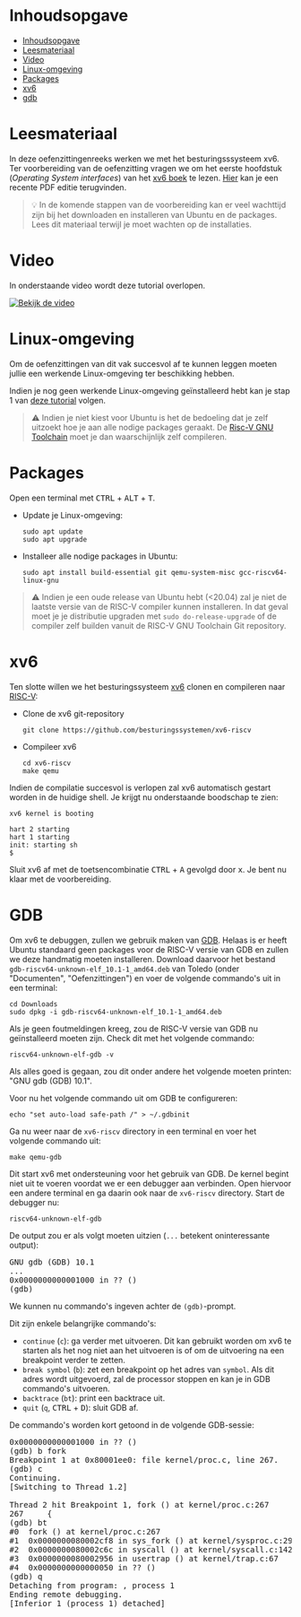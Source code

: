# Inhoudsopgave
- [Inhoudsopgave](#inhoudsopgave)
- [Leesmateriaal](#leesmateriaal)
- [Video](#video)
- [Linux-omgeving](#linux-omgeving)
- [Packages](#packages)
- [xv6](#xv6)
- [gdb](#gdb)

# Leesmateriaal

In deze oefenzittingenreeks werken we met het besturingsssysteem xv6. 
Ter voorbereiding van de oefenzitting vragen we om het eerste hoofdstuk (*Operating System interfaces*) van het [xv6 boek](https://github.com/besturingssystemen/xv6-riscv-book) te lezen.
[Hier](https://github.com/besturingssystemen/xv6-riscv-book/releases/latest/download/book.pdf) kan je een recente PDF editie terugvinden.


> :bulb: In de komende stappen van de voorbereiding kan er veel wachttijd zijn bij het downloaden en installeren van Ubuntu en de packages. Lees dit materiaal terwijl je moet wachten op de installaties.

# Video

In onderstaande video wordt deze tutorial overlopen.

[![Bekijk de video](https://img.youtube.com/vi/vjJW36_q_sg/hqdefault.jpg)](https://youtu.be/vjJW36_q_sg)

# Linux-omgeving

Om de oefenzittingen van dit vak succesvol af te kunnen leggen moeten jullie een werkende Linux-omgeving ter beschikking hebben.

Indien je nog geen werkende Linux-omgeving geïnstalleerd hebt kan je stap 1 van [deze tutorial](https://github.com/informaticawerktuigen/klaarzetten-werkomgeving) volgen.

> :warning: Indien je niet kiest voor Ubuntu is het de bedoeling dat je zelf uitzoekt hoe je aan alle nodige packages geraakt. De [Risc-V GNU Toolchain](https://github.com/riscv/riscv-gnu-toolchain) moet je dan waarschijnlijk zelf compileren.

# Packages

Open een terminal met <kbd>CTRL</kbd> + <kbd>ALT</kbd> + <kbd>T</kbd>. 

* Update je Linux-omgeving:
    ```shell
    sudo apt update
    sudo apt upgrade
    ```

* Installeer alle nodige packages in Ubuntu:

    ```shell
    sudo apt install build-essential git qemu-system-misc gcc-riscv64-linux-gnu 
    ```

> :warning: Indien je een oude release van Ubuntu hebt (<20.04) zal je niet de laatste versie van de RISC-V compiler kunnen installeren. In dat geval moet je je distributie upgraden met ```sudo do-release-upgrade``` of de compiler zelf builden vanuit de RISC-V GNU Toolchain Git repository.

# xv6

Ten slotte willen we het besturingssysteem [xv6](https://github.com/besturingssystemen/xv6-riscv) clonen en compileren naar [RISC-V](https://riscv.org/):

* Clone de xv6 git-repository
    ```shell 
    git clone https://github.com/besturingssystemen/xv6-riscv
    ```
* Compileer xv6
    ```shell
    cd xv6-riscv
    make qemu
    ```
Indien de compilatie succesvol is verlopen zal xv6 automatisch gestart worden in de huidige shell. Je krijgt nu onderstaande boodschap te zien:

```shell
xv6 kernel is booting

hart 2 starting
hart 1 starting
init: starting sh
$ 
```
Sluit xv6 af met de toetsencombinatie <kbd>CTRL</kbd> + <kbd>A</kbd> gevolgd door <kbd>x</kbd>. Je bent nu klaar met de voorbereiding.

# GDB

Om xv6 te debuggen, zullen we gebruik maken van [GDB][gdb].
Helaas is er heeft Ubuntu standaard geen packages voor de RISC-V versie van GDB en zullen we deze handmatig moeten installeren.
Download daarvoor het bestand `gdb-riscv64-unknown-elf_10.1-1_amd64.deb` van Toledo (onder "Documenten", "Oefenzittingen") en voer de volgende commando's uit in een terminal:

```shell
cd Downloads
sudo dpkg -i gdb-riscv64-unknown-elf_10.1-1_amd64.deb
```

Als je geen foutmeldingen kreeg, zou de RISC-V versie van GDB nu geïnstalleerd moeten zijn.
Check dit met het volgende commando:

```shell
riscv64-unknown-elf-gdb -v
```

Als alles goed is gegaan, zou dit onder andere het volgende moeten printen: "GNU gdb (GDB) 10.1".

Voor nu het volgende commando uit om GDB te configureren:

```shell
echo "set auto-load safe-path /" > ~/.gdbinit
```

Ga nu weer naar de `xv6-riscv` directory in een terminal en voer het volgende commando uit:

```shell
make qemu-gdb
```

Dit start xv6 met ondersteuning voor het gebruik van GDB.
De kernel begint niet uit te voeren voordat we er een debugger aan verbinden.
Open hiervoor een andere terminal en ga daarin ook naar de `xv6-riscv` directory.
Start de debugger nu:

```shell
riscv64-unknown-elf-gdb
```

De output zou er als volgt moeten uitzien (`...` betekent oninteressante output):
<pre>
GNU gdb (GDB) 10.1
...
0x0000000000001000 in ?? ()
(gdb)
</pre>

We kunnen nu commando's ingeven achter de `(gdb)`-prompt.

Dit zijn enkele belangrijke commando's:
- `continue` (`c`): ga verder met uitvoeren.
  Dit kan gebruikt worden om xv6 te starten als het nog niet aan het uitvoeren is of om de uitvoering na een breakpoint verder te zetten.
- `break symbol` (`b`): zet een breakpoint op het adres van `symbol`.
  Als dit adres wordt uitgevoerd, zal de processor stoppen en kan je in GDB commando's uitvoeren.
- `backtrace` (`bt`): print een backtrace uit.
- `quit` (`q`, <kbd>CTRL</kbd> + <kbd>D</kbd>): sluit GDB af.

De commando's worden kort getoond in de volgende GDB-sessie:

<pre>
0x0000000000001000 in ?? ()
(gdb) b fork
Breakpoint 1 at 0x80001ee0: file kernel/proc.c, line 267.
(gdb) c
Continuing.
[Switching to Thread 1.2]

Thread 2 hit Breakpoint 1, fork () at kernel/proc.c:267
267     {
(gdb) bt
#0  fork () at kernel/proc.c:267
#1  0x0000000080002cf8 in sys_fork () at kernel/sysproc.c:29
#2  0x0000000080002c6c in syscall () at kernel/syscall.c:142
#3  0x0000000080002956 in usertrap () at kernel/trap.c:67
#4  0x0000000000000050 in ?? ()
(gdb) q
Detaching from program: , process 1
Ending remote debugging.
[Inferior 1 (process 1) detached]
</pre>

[gdb]: https://www.gnu.org/software/gdb/
